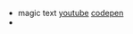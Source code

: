 - magic text [youtube](https://www.youtube.com/watch?v=yu0Cm4BqQv0) [codepen](https://codepen.io/Hyperplexed/pen/YzeOLYe)
- 